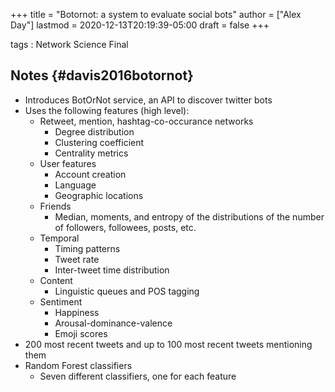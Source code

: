 +++
title = "Botornot: a system to evaluate social bots"
author = ["Alex Day"]
lastmod = 2020-12-13T20:19:39-05:00
draft = false
+++

tags
: Network Science Final


## Notes {#davis2016botornot}

-   Introduces BotOrNot service, an API to discover twitter bots
-   Uses the following features (high level):
    -   Retweet, mention, hashtag-co-occurance networks
        -   Degree distribution
        -   Clustering coefficient
        -   Centrality metrics
    -   User features
        -   Account creation
        -   Language
        -   Geographic locations
    -   Friends
        -   Median, moments, and entropy of the distributions of the number of followers, followees, posts, etc.
    -   Temporal
        -   Timing patterns
        -   Tweet rate
        -   Inter-tweet time distribution
    -   Content
        -   Linguistic queues and POS tagging
    -   Sentiment
        -   Happiness
        -   Arousal-dominance-valence
        -   Emoji scores
-   200 most recent tweets and up to 100 most recent tweets mentioning them
-   Random Forest classifiers
    -   Seven different classifiers, one for each feature
